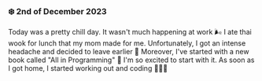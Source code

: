 ### ❄️ 2nd of December 2023

Today was a pretty chill day. It wasn't much happening at work 🌬️ I ate thai wook for lunch that my mom made for me. Unfortunately, I got an intense headache and decided to leave earlier 🤒 Moreover, I've started with a new book called "All in Programming" 📖 I'm so excited to start with it. As soon as I got home, I started working out and coding 🧘🏽‍♀️
